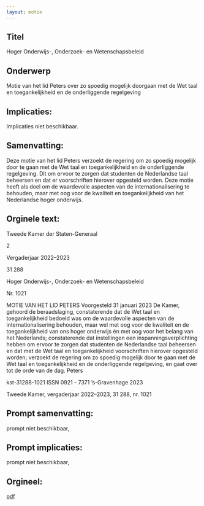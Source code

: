 ```yaml
---
layout: motie
---
```

## Titel
Hoger Onderwijs-, Onderzoek- en Wetenschapsbeleid
## Onderwerp
Motie van het lid Peters over zo spoedig mogelijk doorgaan met de Wet taal en toegankelijkheid en de onderliggende regelgeving
## Implicaties:
Implicaties niet beschikbaar.
## Samenvatting:

Deze motie van het lid Peters verzoekt de regering om zo spoedig mogelijk door te gaan met de Wet taal en toegankelijkheid en de onderliggende regelgeving. Dit om ervoor te zorgen dat studenten de Nederlandse taal beheersen en dat er voorschriften hierover opgesteld worden. Deze motie heeft als doel om de waardevolle aspecten van de internationalisering te behouden, maar met oog voor de kwaliteit en toegankelijkheid van het Nederlandse hoger onderwijs.
## Orginele text:


Tweede Kamer der Staten-Generaal

2

Vergaderjaar 2022–2023

31 288

Hoger Onderwijs-, Onderzoek- en
Wetenschapsbeleid

Nr. 1021

MOTIE VAN HET LID PETERS
Voorgesteld 31 januari 2023
De Kamer,
gehoord de beraadslaging,
constaterende dat de Wet taal en toegankelijkheid bedoeld was om de
waardevolle aspecten van de internationalisering behouden, maar wel
met oog voor de kwaliteit en de toegankelijkheid van ons hoger onderwijs
én met oog voor het belang van het Nederlands;
constaterende dat instellingen een inspanningsverplichting hebben om
ervoor te zorgen dat studenten de Nederlandse taal beheersen en dat met
de Wet taal en toegankelijkheid voorschriften hierover opgesteld worden;
verzoekt de regering om zo spoedig mogelijk door te gaan met de Wet taal
en toegankelijkheid en de onderliggende regelgeving,
en gaat over tot de orde van de dag.
Peters

kst-31288-1021
ISSN 0921 - 7371
’s-Gravenhage 2023

Tweede Kamer, vergaderjaar 2022–2023, 31 288, nr. 1021


## Prompt samenvatting:
prompt niet beschikbaar,

## Prompt implicaties:
prompt niet beschikbaar,
## Orgineel:
[pdf](https://gegevensmagazijn.tweedekamer.nl/OData/v4/2.0/Document(3c477d2a-ed6a-4436-967b-f0a39f958bc9)/resource)
